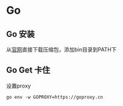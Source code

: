# Go

## Go 安装

从[官网](go.dev)直接下载压缩包，添加bin目录到PATH下

## Go Get 卡住

设置proxy

```shell
go env -w GOPROXY=https://goproxy.cn
```
